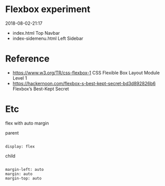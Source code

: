 # Flexbox experiment

2018-08-02-21:17


 - index.html Top Navbar
 - index-sidemenu.html Left Sidebar

# Reference

 - https://www.w3.org/TR/css-flexbox-1 CSS Flexible Box Layout Module Level 1
 - https://hackernoon.com/flexbox-s-best-kept-secret-bd3d892826b6 Flexbox’s Best-Kept Secret


# Etc

flex with auto margin

parent

<code>
display: flex
</code>

child

<code>
margin-left: auto
margin: auto
margin-top: auto
</code>

